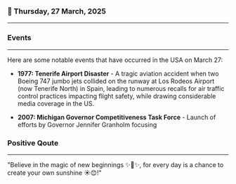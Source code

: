 ### 📅 Thursday, 27 March, 2025
------
### Events
------
Here are some notable events that have occurred in the USA on March 27:

- **1977: Tenerife Airport Disaster** - A tragic aviation accident when two Boeing 747 jumbo jets collided on the runway at Los Rodeos Airport (now Tenerife North) in Spain, leading to numerous recalls for air traffic control practices impacting flight safety, while drawing considerable media coverage in the US.
  
- **2007: Michigan Governor Competitiveness Task Force** - Launch of efforts by Governor Jennifer Granholm focusing
### Positive Qoute
------
"Believe in the magic of new beginnings ✨🌱✨, for every day is a chance to create your own sunshine ☀️😊!"

